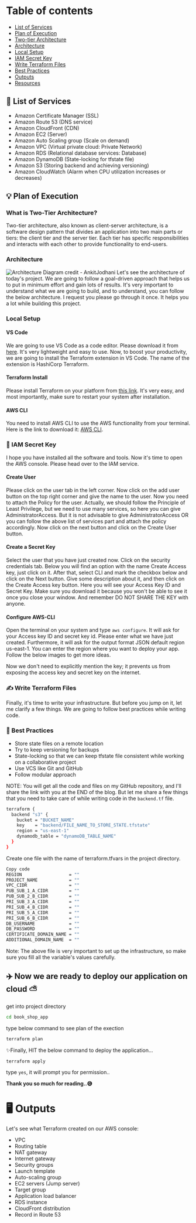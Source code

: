 
# Table of contents

- [List of Services](#list-of-services)
- [Plan of Execution](#plan-of-execution)
- [Two-tier Architecture](#two-tier-architecture)
- [Architecture](#architecture)
- [Local Setup](#local-setup)
- [IAM Secret Key](#iam-secret-key)
- [Write Terraform Files](#write-terraform-files)
- [Best Practices](#best-practices)
- [Outputs](#outputs)
- [Resources](#resources)


## 📃 List of Services

- Amazon Certificate Manager (SSL)
- Amazon Route 53 (DNS service)
- Amazon CloudFront (CDN)
- Amazon EC2 (Server)
- Amazon Auto Scaling group (Scale on demand)
- Amazon VPC (Virtual private cloud: Private Network)
- Amazon RDS (Relational database services: Database)
- Amazon DynamoDB (State-locking for tfstate file)
- Amazon S3 (Storing backend and achieving versioning)
- Amazon CloudWatch (Alarm when CPU utilization increases or decreases)

## 💡 Plan of Execution

### What is Two-Tier Architecture?

Two-tier architecture, also known as client-server architecture, is a software design pattern that divides an application into two main parts or tiers: the client tier and the server tier. Each tier has specific responsibilities and interacts with each other to provide functionality to end-users.

### Architecture 
![Architecture](https://github.com/AnkitJodhani/3rdWeekofCloudOps/raw/main/architecture.gif)
Diagram credit - AnkitJodhani
Let's see the architecture of today's project. We are going to follow a goal-driven approach that helps us to put in minimum effort and gain lots of results. It's very important to understand what we are going to build, and to understand, you can follow the below architecture. I request you please go through it once. It helps you a lot while building this project.

### Local Setup

#### VS Code

We are going to use VS Code as a code editor. Please download it from [here](https://code.visualstudio.com/). It's very lightweight and easy to use. Now, to boost your productivity, we are going to install the Terraform extension in VS Code. The name of the extension is HashiCorp Terraform.

#### Terraform Install

Please install Terraform on your platform from [this link](https://www.terraform.io/downloads.html). It's very easy, and most importantly, make sure to restart your system after installation.

#### AWS CLI

You need to install AWS CLI to use the AWS functionality from your terminal. Here is the link to download it: [AWS CLI](https://aws.amazon.com/cli/).

### 🚨 IAM Secret Key

I hope you have installed all the software and tools. Now it's time to open the AWS console. Please head over to the IAM service.

#### Create User

Please click on the user tab in the left corner. Now click on the add user button on the top right corner and give the name to the user. Now you need to attach the Policy for the user. Actually, we should follow the Principle of Least Privilege, but we need to use many services, so here you can give AdministratorAccess. But it is not advisable to give AdministratorAccess OR you can follow the above list of services part and attach the policy accordingly. Now click on the next button and click on the Create User button.

#### Create a Secret Key

Select the user that you have just created now. Click on the security credentials tab. Below you will find an option with the name Create Access key, just click on it. After that, select CLI and mark the checkbox below and click on the Next button. Give some description about it, and then click on the Create Access key button. Here you will see your Access Key ID and Secret Key. Make sure you download it because you won't be able to see it once you close your window. And remember DO NOT SHARE THE KEY with anyone.

#### Configure AWS-CLI

Open the terminal on your system and type `aws configure`. It will ask for your Access key ID and secret key id. Please enter what we have just created. Furthermore, it will ask for the output format JSON default region us-east-1. You can enter the region where you want to deploy your app. Follow the below images to get more ideas.

Now we don't need to explicitly mention the key; it prevents us from exposing the access key and secret key on the internet.

### ✍️ Write Terraform Files

Finally, it's time to write your infrastructure. But before you jump on it, let me clarify a few things. We are going to follow best practices while writing code.

### 🤩 Best Practices

- Store state files on a remote location
- Try to keep versioning for backups
- State-locking so that we can keep tfstate file consistent while working on a collaborative project
- Use VCS like Git and GitHub
- Follow modular approach

NOTE: You will get all the code and files on my GitHub repository, and I'll share the link with you at the END of the blog. But let me share a few things that you need to take care of while writing code in the `backend.tf` file.

```sh
terraform {
  backend "s3" {
    bucket = "BUCKET_NAME"
    key    = "backend/FILE_NAME_TO_STORE_STATE.tfstate"
    region = "us-east-1"
    dynamodb_table = "dynamoDB_TABLE_NAME"
  }
}
```
Create one file with the name of terraform.tfvars in the project directory.
```sh
Copy code
REGION                  = ""
PROJECT_NAME            = ""
VPC_CIDR                = ""
PUB_SUB_1_A_CIDR        = ""
PUB_SUB_2_B_CIDR        = ""
PRI_SUB_3_A_CIDR        = ""
PRI_SUB_4_B_CIDR        = ""
PRI_SUB_5_A_CIDR        = ""
PRI_SUB_6_B_CIDR        = ""
DB_USERNAME             = ""
DB_PASSWORD             = ""
CERTIFICATE_DOMAIN_NAME = ""
ADDITIONAL_DOMAIN_NAME  = ""
```

Note: The above file is very important to set up the infrastructure, so make sure you fill all the variable's values carefully.


## ✈️ Now we are ready to deploy our application on cloud ⛅
get into project directory 
```sh
cd book_shop_app
```

type below command to see plan of the exection 
```sh
terraform plan
```

✨Finally, HIT the below command to deploy the application...
```sh
terraform apply 
```

type `yes`, it will prompt you for permission..

**Thank you so much for reading..😅**

# 🖥️ Outputs
Let's see what Terraform created on our AWS console:

- VPC
- Routing table
- NAT gateway
- Internet gateway
- Security groups
- Launch template
- Auto-scaling group
- EC2 servers (Jump server)
- Target group
- Application load balancer
- RDS instance
- CloudFront distribution
- Record in Route 53

